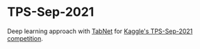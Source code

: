 # TPS-Sep-2021

Deep learning approach with [TabNet](https://arxiv.org/abs/1908.07442) for [Kaggle's TPS-Sep-2021 competition](https://www.kaggle.com/c/tabular-playground-series-sep-2021/overview).
